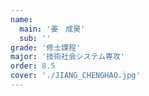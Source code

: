 ```yaml
---
name:
  main: '姜　成昊'
  sub: ''
grade: '修士課程'
major: '技術社会システム専攻'
order: 8.5
cover: './JIANG_CHENGHAO.jpg'
---
```

